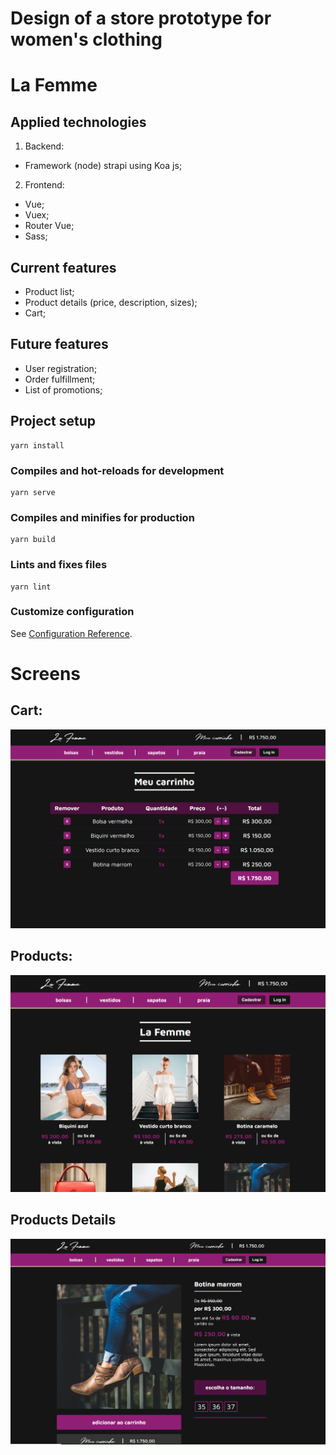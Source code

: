 # Design of a store prototype for women's clothing
# La Femme

## Applied technologies

1. Backend:
- Framework (node) strapi using Koa js;

2. Frontend: 
- Vue;
- Vuex;
- Router Vue;
- Sass;

## Current features

- Product list;
- Product details (price, description, sizes);
- Cart;

## Future features

- User registration;
- Order fulfillment;
- List of promotions;


## Project setup

```
yarn install
```

### Compiles and hot-reloads for development
```
yarn serve
```

### Compiles and minifies for production
```
yarn build
```

### Lints and fixes files
```
yarn lint
```

### Customize configuration
See [Configuration Reference](https://cli.vuejs.org/config/).

# Screens

## Cart: 
![Cart](https://github.com/emersonleite/projeto-la-femme/blob/master/frontend/src/assets/img/tela.png)

## Products:
![Products](https://github.com/emersonleite/projeto-la-femme/blob/master/frontend/src/assets/img/tela1.png)

## Products Details
![Product detail](https://github.com/emersonleite/projeto-la-femme/blob/master/frontend/src/assets/img/tela3.png)


